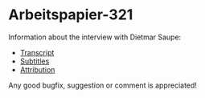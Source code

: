 # Arbeitspapier-321
Information about the interview with Dietmar Saupe:

- [Transcript](https://github.com/michael-holzheu/Arbeitspapier-321/tree/main/Transcript)
- [Subtitles](https://github.com/michael-holzheu/Arbeitspapier-321/tree/main/Subtitles)
- [Attribution](https://github.com/michael-holzheu/Arbeitspapier-321/tree/main/Attribution)

Any good bugfix, suggestion or comment is appreciated!
